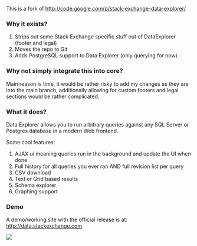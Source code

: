 This is a fork of http://code.google.com/p/stack-exchange-data-explorer/

### Why it exists? 

1. Strips out some Stack Exchange specific stuff out of DataExplorer (footer and legal)
2. Moves the repo to Git
3. Adds PostgreSQL support to Data Explorer (only querying for now)


### Why not simply integrate this into core? 

Main reason is time, it would be rather risky to add my changes as they are into the main branch, additionally allowing for custom footers and legal sections would be rather complicated. 

### What it does? 

Data Explorer allows you to run arbitrary queries against any SQL Server or Postgres database in a modern Web frontend. 

Some cool features:

1. AJAX ui meaning queries run in the background and update the UI when done
2. Full history for all queries you ever ran AND full revision list per query
3. CSV download
4. Text or Grid based results
5. Schema explorer 
6. Graphing support


### Demo

A demo/working site with the official release is at: http://data.stackexchange.com

<img src="http://cdn.community-tracker.com/uploads/site_20/2/se_shot.PNG">
